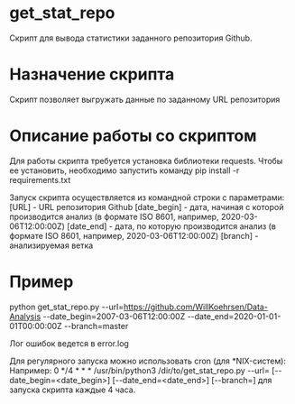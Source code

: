 # get_stat_repo
Скрипт для вывода статистики заданного репозитория Github.

# Назначение скрипта
Скрипт позволяет выгружать данные по заданному URL репозитория

# Описание работы со скриптом
Для работы скрипта требуется установка библиотеки requests.
Чтобы ее установить, необходимо запустить команду pip install -r requirements.txt

Запуск скрипта осуществляется из командной строки с параметрами:
[URL] - URL репозитория Github
[date_begin] - дата, начиная с которой производится анализ (в формате ISO 8601, например, 2020-03-06T12:00:00Z)
[date_end] - дата, по которую производится анализ (в формате ISO 8601, например, 2020-03-06T12:00:00Z)
[branch] - анализируемая ветка

# Пример
python get_stat_repo.py --url=https://github.com/WillKoehrsen/Data-Analysis --date_begin=2007-03-06T12:00:00Z --date_end=2020-01-01-01T00:00:00Z --branch=master

Лог ошибок ведется в error.log

Для регулярного запуска можно использовать cron (для *NIX-систем):
Например:
0 */4 * * * /usr/bin/python3 /dir/to/get_stat_repo.py --url=<url> [--date_begin=<date_begin>] [--date_end=<date_end>] [--branch=<branch>]
для запуска скрипта каждые 4 часа.
